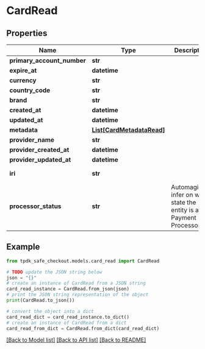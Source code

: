 # CardRead



## Properties

Name | Type | Description | Notes
------------ | ------------- | ------------- | -------------
**primary_account_number** | **str** |  | [optional] 
**expire_at** | **datetime** |  | 
**currency** | **str** |  | [optional] 
**country_code** | **str** |  | [optional] 
**brand** | **str** |  | [optional] 
**created_at** | **datetime** |  | 
**updated_at** | **datetime** |  | 
**metadata** | [**List[CardMetadataRead]**](CardMetadataRead.md) |  | [optional] 
**provider_name** | **str** |  | [optional] 
**provider_created_at** | **datetime** |  | [optional] 
**provider_updated_at** | **datetime** |  | [optional] 
**iri** | **str** |  | [optional] [readonly] 
**processor_status** | **str** | Automagically infer on what state the entity is at the Payment Processor. | [optional] [readonly] 

## Example

```python
from tpdk_safe_checkout.models.card_read import CardRead

# TODO update the JSON string below
json = "{}"
# create an instance of CardRead from a JSON string
card_read_instance = CardRead.from_json(json)
# print the JSON string representation of the object
print(CardRead.to_json())

# convert the object into a dict
card_read_dict = card_read_instance.to_dict()
# create an instance of CardRead from a dict
card_read_from_dict = CardRead.from_dict(card_read_dict)
```
[[Back to Model list]](../README.md#documentation-for-models) [[Back to API list]](../README.md#documentation-for-api-endpoints) [[Back to README]](../README.md)


